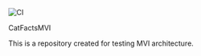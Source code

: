 ![CI](https://github.com/matiascalvo/catFactsMVI/workflows/CI/badge.svg?branch=master)

CatFactsMVI

This is a repository created for testing MVI architecture.

